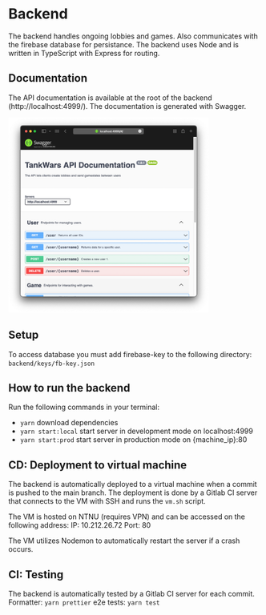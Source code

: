# Backend

The backend handles ongoing lobbies and games. Also communicates with the firebase database for persistance.
The backend uses Node and is written in TypeScript with Express for routing.

## Documentation

The API documentation is available at the root of the backend (http://localhost:4999/). The documentation is generated with Swagger.

<img src="./assets/apidoc.png" width="400" alt="API-docs">

## Setup

To access database you must add firebase-key to the following directory: `backend/keys/fb-key.json`

## How to run the backend

Run the following commands in your terminal:

- `yarn` download dependencies
- `yarn start:local` start server in development mode on localhost:4999
- `yarn start:prod` start server in production mode on {machine_ip}:80

## CD: Deployment to virtual machine

The backend is automatically deployed to a virtual machine when a commit is pushed to the main branch. The deployment is done by a Gitlab CI server that connects to the VM with SSH and runs the `vm.sh` script.

The VM is hosted on NTNU (requires VPN) and can be accessed on the following address:
IP: 10.212.26.72
Port: 80

The VM utilizes Nodemon to automatically restart the server if a crash occurs.

## CI: Testing

The backend is automatically tested by a Gitlab CI server for each commit.
Formatter: `yarn prettier`
e2e tests: `yarn test`
